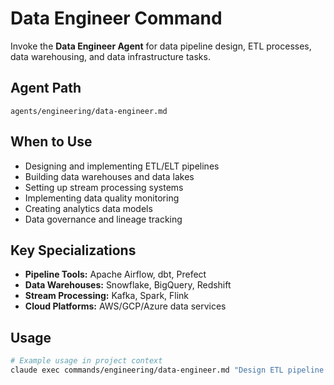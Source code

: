 # Data Engineer Command

Invoke the **Data Engineer Agent** for data pipeline design, ETL processes, data warehousing, and data infrastructure tasks.

## Agent Path
`agents/engineering/data-engineer.md`

## When to Use
- Designing and implementing ETL/ELT pipelines
- Building data warehouses and data lakes
- Setting up stream processing systems
- Implementing data quality monitoring
- Creating analytics data models
- Data governance and lineage tracking

## Key Specializations
- **Pipeline Tools:** Apache Airflow, dbt, Prefect
- **Data Warehouses:** Snowflake, BigQuery, Redshift
- **Stream Processing:** Kafka, Spark, Flink
- **Cloud Platforms:** AWS/GCP/Azure data services

## Usage
```bash
# Example usage in project context
claude exec commands/engineering/data-engineer.md "Design ETL pipeline for customer analytics data from PostgreSQL to BigQuery with dbt transformations"
```